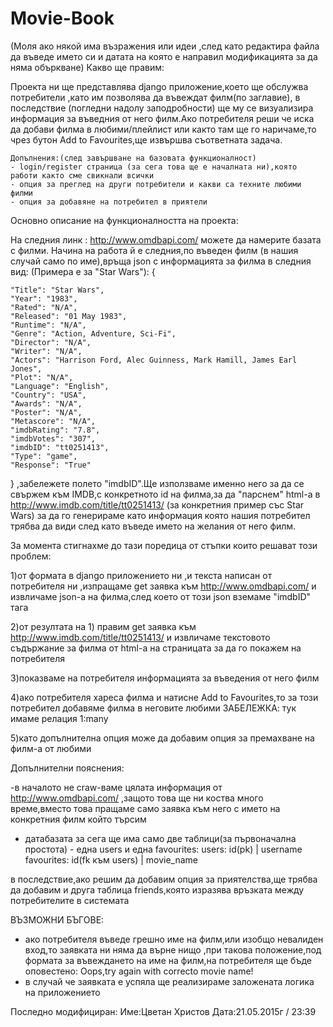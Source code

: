 # Movie-Book
(Моля ако някой има възражения или идеи ,след като редактира файла да въведе името си и датата на която е направил модификацията за да няма
объркване)
Какво ще правим:

Проекта ни ще представлява django приложение,което ще обслужва потребители ,като им позволява да въвеждат филм(по заглавие),
в последствие (погледни надолу заподробности) ще му се визуализира информация за въведния от него филм.Ако потребителя реши че иска да добави филма в
любими/плейлист или както там ще го наричаме,то чрез бутон Add to Favourites,ще извършва съответната задача.

	Допълнения:(след завършване на базовата функционалност)
	- login/register страница (за сега това ще е началната ни),която работи както сме свикнали всички
	- опция за преглед на други потребители и какви са техните любими филми
	- опция за добавяне на потребител в приятели

Основно описание на функционалността на проекта:

На следния линк : http://www.omdbapi.com/ можете да намерите базата с филми.
Начина на работа й е следния,по въведен филм (в нашия случай само по име),връща json с информацията за филма в следния вид:
(Примера е за "Star Wars"):
{

    "Title": "Star Wars",
    "Year": "1983",
    "Rated": "N/A",
    "Released": "01 May 1983",
    "Runtime": "N/A",
    "Genre": "Action, Adventure, Sci-Fi",
    "Director": "N/A",
    "Writer": "N/A",
    "Actors": "Harrison Ford, Alec Guinness, Mark Hamill, James Earl Jones",
    "Plot": "N/A",
    "Language": "English",
    "Country": "USA",
    "Awards": "N/A",
    "Poster": "N/A",
    "Metascore": "N/A",
    "imdbRating": "7.8",
    "imdbVotes": "307",
    "imdbID": "tt0251413",
    "Type": "game",
    "Response": "True"

} ,забележете полето "imdbID".Ще използваме именно него за да се свържем към IMDB,с конкретното id на филма,за да "парснем" html-а
в http://www.imdb.com/title/tt0251413/ (за конкретния пример със Star Wars) за да го генерираме като информация която нашия потребител трябва да види
след като въведе името на желания от него филм.

За момента стигнахме до тази поредица от стъпки които решават този проблем:

1)от формата в django приложението ни ,и текста написан от потребителя ни ,изпращаме get заявка към http://www.omdbapi.com/ и извличаме
json-а на филма,след което от този json вземаме "imdbID" тага

2)от резултата на 1) правим get заявка към http://www.imdb.com/title/tt0251413/ и извличаме текстовото съдържание за филма от html-а на страницата
за да го покажем на потребителя

3)показваме на потребителя информацията за въведения от него филм

4)ако потребителя хареса филма и натисне Add to Favourites,то за този потребител добавяме филма в неговите любими
	ЗАБЕЛЕЖКА: тук имаме релация 1:many

5)като допълнителна опция може да добавим опция за премахване на филм-а от любими

Допълнителни пояснения:

-в началото не craw-ваме цялата информация от http://www.omdbapi.com/ ,защото това ще ни коства много време,вместо това пращаме само заявка към него
с името на конкретния филм който търсим

- датабазата за сега ще има само две таблици(за първоначална простота) - една users и една favourites:
	users:  id(pk)   | username
	favourites:	id(fk към users) |  movie_name

в последствие,ако решим да добавим опция за приятелства,ще трябва да добавим и друга таблица friends,която изразява връзката между потребителите в системата


ВЪЗМОЖНИ БЪГОВЕ:

- ако потребителя въведе грешно име на филм,или изобщо невалиден вход,то заявката ни няма да върне нищо
 ,при такова положение,под формата за въвеждането на име на филм,на потребителя ще бъде оповестено:
	Oops,try again with correcto movie name!
- в случай че заявката е успяла ще реализираме заложената логика на приложението

Последно модифициран:
Име:Цветан Христов
Дата:21.05.2015г / 23:39
